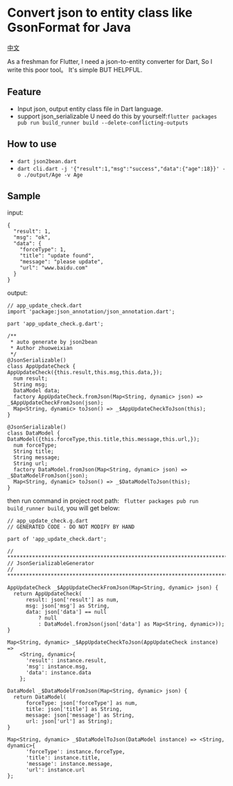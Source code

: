 # Convert json to entity class like GsonFormat for Java

[中文](https://github.com/laxian/flutter-gsonformat/blob/master/README.md)

As a freshman for Flutter, I need a json-to-entity converter for Dart, So I write this poor tool。
It's simple BUT HELPFUL.

## Feature

-   Input json, output entity class file in Dart language.
-   support json_serializable
    U need do this by yourself:`flutter packages pub run build_runner build --delete-conflicting-outputs`

## How to use

* `dart json2bean.dart`
* `dart cli.dart -j '{"result":1,"msg":"success","data":{"age":18}}' -o ./output/Age -v
Age`


## Sample
input:
```
{
  "result": 1,
  "msg": "ok",
  "data": {
    "forceType": 1,
    "title": "update found",
    "message": "please update",
    "url": "www.baidu.com"
  }
}
```
output:
```
// app_update_check.dart
import 'package:json_annotation/json_annotation.dart';

part 'app_update_check.g.dart';

/**
 * auto generate by json2bean
 * Author zhuoweixian
 */
@JsonSerializable()
class AppUpdateCheck {
AppUpdateCheck({this.result,this.msg,this.data,});
  num result;
  String msg;
  DataModel data;
  factory AppUpdateCheck.fromJson(Map<String, dynamic> json) => _$AppUpdateCheckFromJson(json);
  Map<String, dynamic> toJson() => _$AppUpdateCheckToJson(this);
}

@JsonSerializable()
class DataModel {
DataModel({this.forceType,this.title,this.message,this.url,});
  num forceType;
  String title;
  String message;
  String url;
  factory DataModel.fromJson(Map<String, dynamic> json) => _$DataModelFromJson(json);
  Map<String, dynamic> toJson() => _$DataModelToJson(this);
}
```
then run command in project root path:
` flutter packages pub run build_runner build`,
you will get below:
```
// app_update_check.g.dart
// GENERATED CODE - DO NOT MODIFY BY HAND

part of 'app_update_check.dart';

// **************************************************************************
// JsonSerializableGenerator
// **************************************************************************

AppUpdateCheck _$AppUpdateCheckFromJson(Map<String, dynamic> json) {
  return AppUpdateCheck(
      result: json['result'] as num,
      msg: json['msg'] as String,
      data: json['data'] == null
          ? null
          : DataModel.fromJson(json['data'] as Map<String, dynamic>));
}

Map<String, dynamic> _$AppUpdateCheckToJson(AppUpdateCheck instance) =>
    <String, dynamic>{
      'result': instance.result,
      'msg': instance.msg,
      'data': instance.data
    };

DataModel _$DataModelFromJson(Map<String, dynamic> json) {
  return DataModel(
      forceType: json['forceType'] as num,
      title: json['title'] as String,
      message: json['message'] as String,
      url: json['url'] as String);
}

Map<String, dynamic> _$DataModelToJson(DataModel instance) => <String, dynamic>{
      'forceType': instance.forceType,
      'title': instance.title,
      'message': instance.message,
      'url': instance.url
};

```

